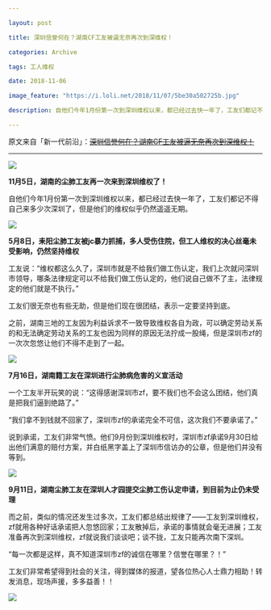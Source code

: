 ```yaml
---

layout: post

title: 深圳信誉何在？湖南CF工友被逼无奈再次到深维权！

categories: Archive

tags: 工人维权

date: 2018-11-06

image_feature: "https://i.loli.net/2018/11/07/5be30a502725b.jpg"

description: 自他们今年1月份第一次到深圳维权以来，都已经过去快一年了，工友们都记不得自己来多少次深圳了，但是他们的维权似乎仍然遥遥无期。

---
```


原文来自「新一代前沿」：~~[深圳信誉何在？湖南CF工友被逼无奈再次到深维权！](https://mp.weixin.qq.com/s/fIyQS811tgsbQBPXYJtK4g)~~

---

![](https://i.loli.net/2018/11/07/5be30a502725b.jpg)

**11月5日，湖南的尘肺工友再一次来到深圳维权了！**

自他们今年1月份第一次到深圳维权以来，都已经过去快一年了，工友们都记不得自己来多少次深圳了，但是他们的维权似乎仍然遥遥无期。

![](https://i.loli.net/2018/11/07/5be30a6c66749.jpg)

**5月8日，耒阳尘肺工友被jc暴力抓捕，多人受伤住院，但工人维权的决心丝毫未受影响，仍然坚持维权**

工友说：“维权都这么久了，深圳市就是不给我们做工伤认定，我们上次就问深圳市领导，哪条法律规定可以不给我们做工伤认定的，他们说自己做不了主，法律规定的他们就是不执行。”

工友们很无奈也有些无助，但是他们现在很团结，表示一定要坚持到底。

之前，湖南三地的工友因为利益诉求不一致导致维权各自为政，可以确定劳动关系的和无法确定劳动关系的工友也因为同样的原因无法拧成一股绳，但是深圳市zf的一次次忽悠让他们不得不走到了一起。

![](https://i.loli.net/2018/11/07/5be30aa80127d.jpg)

**7月16日，湖南籍工友在深圳进行尘肺病危害的义宣活动**

一个工友半开玩笑的说：“这得感谢深圳市zf，要不我们也不会这么团结，他们真是把我们逼到绝路了。”

“我们拿不到钱就不回家了，深圳市zf的承诺完全不可信，这次我们不要承诺了。”

说到承诺，工友们非常气愤。他们9月份到深圳维权时，深圳市zf承诺9月30日给出他们满意的赔付方案，并白纸黑字盖上了深圳市信访办的公章，但是他们并没有等到。

![](https://i.loli.net/2018/11/07/5be30ac10a035.jpg)

**9月11日，湖南尘肺工友在深圳人才园提交尘肺工伤认定申请，到目前为止仍未受理**

而之前，类似的情况还发生过多次，工友们都总结出规律了——工友到深圳维权，zf就用各种好话承诺把人忽悠回家；工友散掉后，承诺的事情就会毫无进展；工友准备再次到深圳维权，zf就说我们谈谈吧；谈不拢，工友只能再次南下深圳。

“每一次都是这样，真不知道深圳市zf的诚信在哪里？信誉在哪里？！”

工友们非常希望得到社会的关注，得到媒体的报道，望各位热心人士鼎力相助！转发消息，现场声援，多多益善！！

![](https://i.loli.net/2018/11/07/5be30aec51665.jpg)
